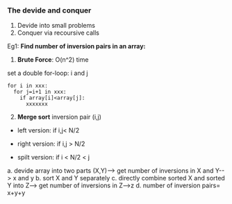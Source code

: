 ### The devide and conquer 
1. Devide into small problems
2. Conquer via recoursive calls

Eg1: **Find number of inversion pairs in an array:**

1. **Brute Force**: O(n^2) time

set a double for-loop: i and j 

```
for i in xxx:
  for j=i+1 in xxx:
    if array[i]<array[j]:
      xxxxxxx
```
2. **Merge sort**
inversion pair (i,j)

* left version: if i,j< N/2

* right version: if i,j > N/2

* spilt version: if i < N/2 < j

a. devide array into two parts (X,Y)--> get number of inversions in X and Y--> x and y
b. sort X and Y separately
c. directly combine sorted X and sorted Y into Z--> get number of inversions in Z-->z
d. number of inversion pairs= x+y+y



  

